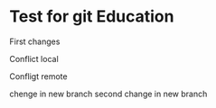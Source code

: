# Test for git Education
First changes


Conflict local

Confligt remote

chenge in new branch
second change in new branch
